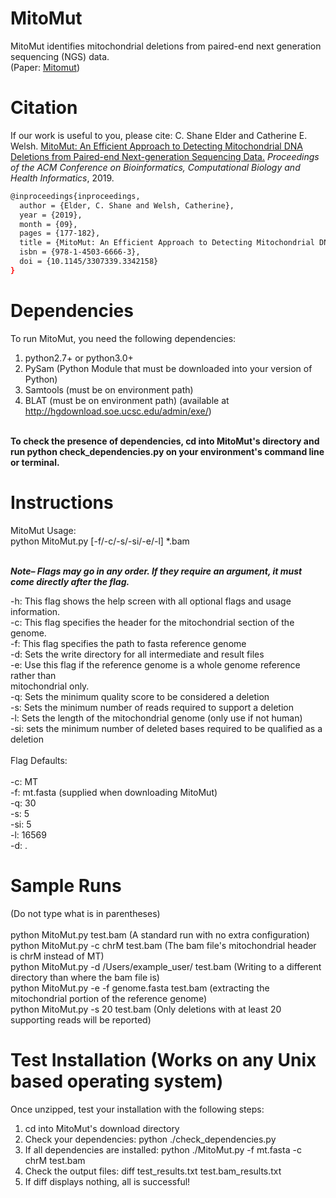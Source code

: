 # MitoMut
MitoMut identifies mitochondrial deletions from paired-end next generation sequencing (NGS) data.
</br>(Paper: <a href="https://dl.acm.org/doi/10.1145/3307339.3342158">Mitomut</a>)

# Citation
If our work is useful to you, please cite:
C. Shane Elder and Catherine E. Welsh. <a href="https://dl.acm.org/doi/10.1145/3307339.3342158">MitoMut: An Efficient Approach to Detecting Mitochondrial DNA Deletions from Paired-end Next-generation Sequencing Data.</a> <em>Proceedings of the ACM Conference on Bioinformatics, Computational Biology and Health Informatics</em>, 2019.

```Bash
@inproceedings{inproceedings,
  author = {Elder, C. Shane and Welsh, Catherine},
  year = {2019},
  month = {09},
  pages = {177-182},
  title = {MitoMut: An Efficient Approach to Detecting Mitochondrial DNA Deletions from Paired-end Next-generation Sequencing Data},
  isbn = {978-1-4503-6666-3},
  doi = {10.1145/3307339.3342158}
}
```

# Dependencies
To run MitoMut, you need the following dependencies: </br>
  1. python2.7+ or python3.0+ </br>
  2. PySam (Python Module that must be downloaded into your version of Python) </br>
  3. Samtools (must be on environment path) </br>
  4. BLAT (must be on environment path) (available at http://hgdownload.soe.ucsc.edu/admin/exe/) </br>
</br>
<strong>To check the presence of dependencies, cd into MitoMut's directory and run python check_dependencies.py on your environment's command line or terminal.</strong>

# Instructions
MitoMut Usage:</br>
  python MitoMut.py [-f/-c/-s/-si/-e/-l] *.bam</br></br>
  
  <strong><em>*Note*– Flags may go in any order. If they require an argument, it must</br>
  come directly after the flag.</em></strong></br>
 
  -h: This flag shows the help screen with all optional flags and usage information.</br>
  -c: This flag specifies the header for the mitochondrial section of the genome.</br>
  -f: This flag specifies the path to fasta reference genome </br>
  -d: Sets the write directory for all intermediate and result files</br>
  -e: Use this flag if the reference genome is a whole genome reference rather than</br>
      mitochondrial only.</br>
  -q: Sets the minimum quality score to be considered a deletion</br>
  -s: Sets the minimum number of reads required to support a deletion</br>
  -l: Sets the length of the mitochondrial genome (only use if not human)</br>
  -si: sets the minimum number of deleted bases required to be qualified as a deletion</br>
  </br>
  Flag Defaults:</br>
  </br>
  -c: MT</br>
  -f: mt.fasta (supplied when downloading MitoMut)</br>
  -q: 30</br>
  -s: 5</br>
  -si: 5</br>
  -l: 16569</br>
  -d: . </br>

# Sample Runs
  (Do not type what is in parentheses) </br>
  </br>
  python MitoMut.py test.bam (A standard run with no extra configuration)</br>
  python MitoMut.py -c chrM test.bam (The bam file's mitochondrial header is chrM instead of MT)</br>
  python MitoMut.py -d /Users/example_user/ test.bam (Writing to a different directory than where the bam file is)</br>
  python MitoMut.py -e -f genome.fasta test.bam (extracting the mitochondrial portion of the reference genome)</br>
  python MitoMut.py -s 20 test.bam (Only deletions with at least 20 supporting reads will be reported)</br>
  
# Test Installation (Works on any Unix based operating system)

Once unzipped, test your installation with the following steps: </br>
  1. cd into MitoMut's download directory </br>
  2. Check your dependencies: python ./check_dependencies.py </br>
  3. If all dependencies are installed: python ./MitoMut.py -f mt.fasta -c chrM test.bam </br>
  4. Check the output files: diff test_results.txt test.bam_results.txt </br>
  5. If diff displays nothing, all is successful! </br>
